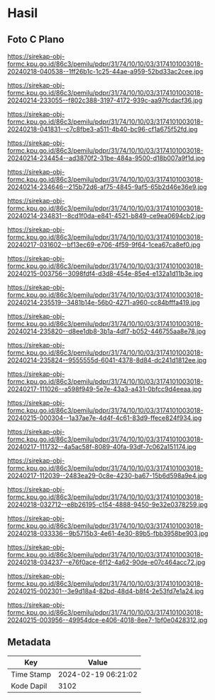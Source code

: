 # Hasil

## Foto C Plano

https://sirekap-obj-formc.kpu.go.id/86c3/pemilu/pdpr/31/74/10/10/03/3174101003018-20240218-040538--1ff26b1c-1c25-44ae-a959-52bd33ac2cee.jpg

https://sirekap-obj-formc.kpu.go.id/86c3/pemilu/pdpr/31/74/10/10/03/3174101003018-20240214-233055--f802c388-3197-4172-939c-aa97fcdacf36.jpg

https://sirekap-obj-formc.kpu.go.id/86c3/pemilu/pdpr/31/74/10/10/03/3174101003018-20240218-041831--c7c8fbe3-a511-4b40-bc96-cf1a675f52fd.jpg

https://sirekap-obj-formc.kpu.go.id/86c3/pemilu/pdpr/31/74/10/10/03/3174101003018-20240214-234454--ad3870f2-31be-484a-9500-d18b007a9f1d.jpg

https://sirekap-obj-formc.kpu.go.id/86c3/pemilu/pdpr/31/74/10/10/03/3174101003018-20240214-234646--215b72d6-af75-4845-9af5-65b2d46e36e9.jpg

https://sirekap-obj-formc.kpu.go.id/86c3/pemilu/pdpr/31/74/10/10/03/3174101003018-20240214-234831--8cd1f0da-e841-4521-b849-ce9ea0694cb2.jpg

https://sirekap-obj-formc.kpu.go.id/86c3/pemilu/pdpr/31/74/10/10/03/3174101003018-20240217-031602--bf13ec69-e706-4f59-9f64-1cea67ca8ef0.jpg

https://sirekap-obj-formc.kpu.go.id/86c3/pemilu/pdpr/31/74/10/10/03/3174101003018-20240215-003756--3098fdf4-d3d8-454e-85e4-e132a1d11b3e.jpg

https://sirekap-obj-formc.kpu.go.id/86c3/pemilu/pdpr/31/74/10/10/03/3174101003018-20240214-235519--3481b14e-56b0-4271-a960-cc84bfffa419.jpg

https://sirekap-obj-formc.kpu.go.id/86c3/pemilu/pdpr/31/74/10/10/03/3174101003018-20240214-235820--d8ee1db8-3b1a-4df7-b052-446755aa8e78.jpg

https://sirekap-obj-formc.kpu.go.id/86c3/pemilu/pdpr/31/74/10/10/03/3174101003018-20240214-235824--9555555d-6041-4378-8d84-dc241d1812ee.jpg

https://sirekap-obj-formc.kpu.go.id/86c3/pemilu/pdpr/31/74/10/10/03/3174101003018-20240217-111026--a598f949-5e7e-43a3-a431-0bfcc9d4eeaa.jpg

https://sirekap-obj-formc.kpu.go.id/86c3/pemilu/pdpr/31/74/10/10/03/3174101003018-20240215-000304--1a37ae7e-4d4f-4c61-83d9-ffece824f934.jpg

https://sirekap-obj-formc.kpu.go.id/86c3/pemilu/pdpr/31/74/10/10/03/3174101003018-20240217-111732--4a5ac58f-8089-40fa-93df-7c062a151174.jpg

https://sirekap-obj-formc.kpu.go.id/86c3/pemilu/pdpr/31/74/10/10/03/3174101003018-20240217-112039--2483ea29-0c8e-4230-ba67-15b6d598a9e4.jpg

https://sirekap-obj-formc.kpu.go.id/86c3/pemilu/pdpr/31/74/10/10/03/3174101003018-20240218-032712--e8b26195-c154-4888-9450-9e32e0378259.jpg

https://sirekap-obj-formc.kpu.go.id/86c3/pemilu/pdpr/31/74/10/10/03/3174101003018-20240218-033336--9b5715b3-4e61-4e30-89b5-fbb3958be903.jpg

https://sirekap-obj-formc.kpu.go.id/86c3/pemilu/pdpr/31/74/10/10/03/3174101003018-20240218-034237--e76f0ace-6f12-4a62-90de-e07c464acc72.jpg

https://sirekap-obj-formc.kpu.go.id/86c3/pemilu/pdpr/31/74/10/10/03/3174101003018-20240215-002301--3e9d18a4-82bd-48d4-b8f4-2e53fd7e1a24.jpg

https://sirekap-obj-formc.kpu.go.id/86c3/pemilu/pdpr/31/74/10/10/03/3174101003018-20240215-003956--49954dce-e406-4018-8ee7-1bf0e0428312.jpg


## Metadata

| Key        | Value               |
| ---------- | ------------------- |
| Time Stamp | 2024-02-19 06:21:02 |
| Kode Dapil | 3102                |



